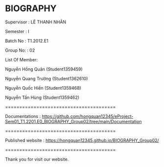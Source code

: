 # BIOGRAPHY

Supervisor : LÊ THANH NHÂN

Semester : I

Batch No : T1.2012.E1

Group No: : 02

List Of Member:

Nguyễn Hồng Quân (Student1359459)

Nguyễn Quang Trường (Student1362610)

Nguyễn Quốc Hiền (Student1359468)

Nguyễn Tấn Hùng (Student1359462)

=======================================


Documentations : https://github.com/hongquan12345/eProject-Sem01_T1.2201.E0_BIOGRAPHY_Group02/tree/main/Documentation

=======================================

Published website : https://hongquan12345.github.io/BIOGRAPHY_Group02/

=======================================

Thank you for visit our website.
